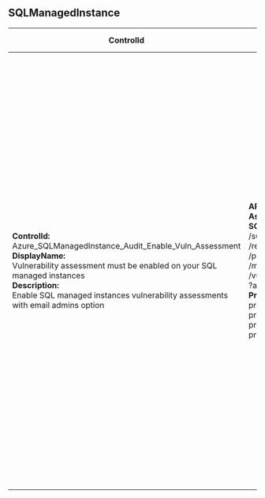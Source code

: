 ## SQLManagedInstance

| ControlId | Dependent Azure API(s) and Properties | Control spec-let |
|-----------|-------------------------------------|------------------|
| <b>ControlId:</b><br>Azure_SQLManagedInstance_Audit_Enable_Vuln_Assessment<br><b>DisplayName:</b><br>Vulnerability assessment must be enabled on your SQL managed instances<br><b>Description: </b><br> Enable SQL managed instances vulnerability assessments with email admins option |<b>ARM API to get Vulnerability Assessment of a SQLManagedInstance: </b> <br> /subscriptions/{subscriptionId}<br>/resourceGroups/{resourceGroupName}<br>/providers/Microsoft.Sql<br>/managedInstances/{resourceName}<br>/vulnerabilityAssessments/default<br>?api-version=2018-06-01-preview <br><b>Properties:</b><br> properties.IsEnabled<br> properties.EmailSubscriptionAdmins <br> properties.StorageContainerPath <br> properties.Emails |<b>Passed: </b><br>All the following conditions are true - <br> a. Vulnerability assessment setting is enabled <br> b. atleast one option to send email notification on alert is selected <br> c. storage account container path is selected.<br><b>Failed: </b><br>Any one of the four conditions is false - <br> a. Vulnerability assessment setting is enabled <br> b. atleast one option to send email notification on alert is selected <br> c. storage account container path is selected. |
